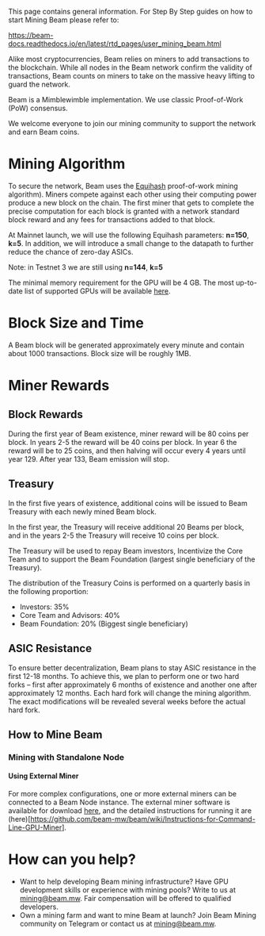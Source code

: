 This page contains general information. For Step By Step guides on how to start Mining Beam please refer to:

https://beam-docs.readthedocs.io/en/latest/rtd_pages/user_mining_beam.html


Alike most cryptocurrencies, Beam relies on miners to add transactions to the blockchain. While all nodes in the Beam network confirm the validity of transactions, Beam counts on miners to take on the massive heavy lifting to guard the network.

Beam is a Mimblewimble implementation. We use classic Proof-of-Work (PoW) consensus.

We welcome everyone to join our mining community to support the network and earn Beam coins. 

# Mining Algorithm

To secure the network, Beam uses the [Equihash](https://www.cryptolux.org/index.php/Equihash) proof-of-work mining algorithm). Miners compete against each other using their computing power produce a new block on the chain. The first miner that gets to complete the precise computation for each block is granted with a network standard block reward and any fees for transactions added to that block.

At Mainnet launch, we will use the following Equihash parameters: **n=150**, **k=5**. In addition, we will introduce a small change to the datapath to further reduce the chance of zero-day ASICs.

Note: in Testnet 3 we are still using **n=144**, **k=5** 

The minimal memory requirement for the GPU will be 4 GB. The most up-to-date list of supported GPUs will be available [here](https://github.com/BeamMW/beam/wiki/Supported-GPU-cards-for-mining-(NVIDIA)).

# Block Size and Time
A Beam block will be generated approximately every minute and contain about 1000 transactions. Block size will be roughly 1MB.

# Miner Rewards
## Block Rewards
During the first year of Beam existence, miner reward will be 80 coins per block. In years 2-5 the reward will be 40 coins per block. In year 6 the reward will be to 25 coins, and then halving will occur every 4 years until year 129. After year 133, Beam emission will stop.

## Treasury
In the first five years of existence, additional coins will be issued to Beam Treasury with each newly mined Beam block.

In the first year, the Treasury will receive additional 20 Beams per  block, and in the years 2-5 the Treasury will receive 10 coins per block.

The Treasury will be used to repay Beam investors, Incentivize the Core Team and to support the Beam Foundation (largest single beneficiary of the Treasury). 

The distribution of the Treasury Coins is performed on a quarterly basis in the following proportion:
* Investors: 35%
* Core Team and Advisors: 40%
* Beam Foundation: 20% (Biggest single beneficiary)

## ASIC Resistance
To ensure better decentralization, Beam plans to stay ASIC resistance in the first 12-18 months. To achieve this, we plan to perform one or two hard forks – first after approximately 6 months of existence and another one after approximately 12 months. Each hard fork will change the mining algorithm. The exact modifications will be revealed several weeks before the actual hard fork. 

## How to Mine Beam

### Mining with Standalone Node 

#### Using External Miner
For more complex configurations, one or more external miners can be connected to a Beam Node instance.
The external miner software is available for download [here](https://www.beam.mw/downloads), and the detailed instructions for running it are (here)[https://github.com/beam-mw/beam/wiki/Instructions-for-Command-Line-GPU-Miner].

# How can you help?
* Want to help developing Beam mining infrastructure? Have GPU development skills or experience with mining pools? Write to us at mining@beam.mw. Fair compensation will be offered to qualified developers.
* Own a mining farm and want to mine Beam at launch? Join Beam Mining community on Telegram or contact us at mining@beam.mw.





